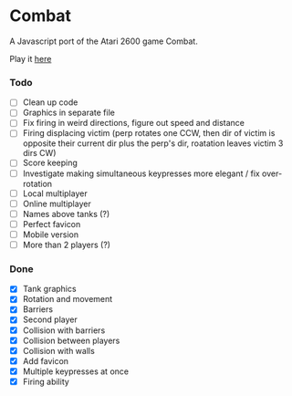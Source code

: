 # Combat
A Javascript port of the Atari 2600 game Combat.

Play it <a href="http://sethtrei.github.io/Combat" target="_blank">here</a>

### Todo

- [ ] Clean up code
- [ ] Graphics in separate file
- [ ] Fix firing in weird directions, figure out speed and distance
- [ ] Firing displacing victim (perp rotates one CCW, then dir of victim is opposite their current dir plus the perp's dir, roatation leaves victim 3 dirs CW)
- [ ] Score keeping
- [ ] Investigate making simultaneous keypresses more elegant / fix over-rotation
- [ ] Local multiplayer
- [ ] Online multiplayer
- [ ] Names above tanks (?)
- [ ] Perfect favicon
- [ ] Mobile version
- [ ] More than 2 players (?)

### Done 
- [x] Tank graphics
- [x] Rotation and movement
- [x] Barriers
- [x] Second player
- [x] Collision with barriers
- [x] Collision between players
- [x] Collision with walls
- [x] Add favicon
- [x] Multiple keypresses at once
- [x] Firing ability